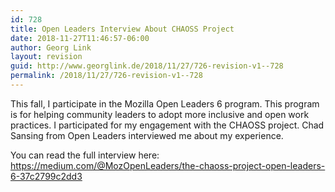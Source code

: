 ```yaml
---
id: 728
title: Open Leaders Interview About CHAOSS Project
date: 2018-11-27T11:46:57-06:00
author: Georg Link
layout: revision
guid: http://www.georglink.de/2018/11/27/726-revision-v1--728
permalink: /2018/11/27/726-revision-v1--728
---
```

This fall, I participate in the Mozilla Open Leaders 6 program. This program is for helping community leaders to adopt more inclusive and open work practices. I participated for my engagement with the CHAOSS project. Chad Sansing from Open Leaders interviewed me about my experience. 

You can read the full interview here: <https://medium.com/@MozOpenLeaders/the-chaoss-project-open-leaders-6-37c2799c2dd3>